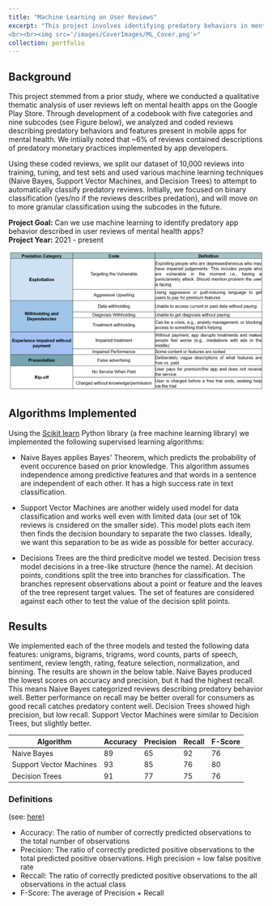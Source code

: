 ```yaml
---
title: "Machine Learning on User Reviews"
excerpt: "This project involves identifying predatory behaviors in mental health apps using training data to generate a model for analyzing large datasets of user reviews.
<br><br><img src='/images/CoverImages/ML_Cover.png'>"
collection: portfolio
---
```


## Background
This project stemmed from a prior study, where we conducted a qualitative thematic analysis of user reviews left on mental health apps on the Google Play Store. Through development of a codebook with five categories and nine subcodes (see Figure below), we analyzed and coded reviews describing predatory behaviors and features present in mobile apps for mental health. We intiially noted that ~6% of reviews contained descriptions of predatory monetary practices implemented by app developers.

Using these coded reviews, we split our dataset of 10,000 reviews into training, tuning, and test sets and used various machine learning techniques (Naive Bayes, Support Vector Machines, and Decision Trees) to attempt to automatically classify predatory reviews. Initially, we focused on binary classification (yes/no if the reviews describes predation), and will move on to more granular classification using the subcodes in the future.

**Project Goal:** Can we use machine learning to identify predatory app behavior described in user reviews of mental health apps?<br>
**Project Year:** 2021 - present

<img src='/images/predation.png'>

## Algorithms Implemented
Using the [Scikit learn](https://scikit-learn.org/) Python library (a free machine learning library) we implemented the following supervised learning algorithms:
* Naive Bayes applies Bayes' Theorem, which predicts the probability of event occurence based on prior knowledge. This algorithm assumes independence among predictive features and that words in a sentence are independent of each other. It has a high success rate in text classification.

* Support Vector Machines are another widely used model for data classification and works well even with limited data (our set of 10k reviews is cnsidered on the smaller side). This model plots each item then finds the decision boundary to separate the two classes. Ideally, we want this separation to be as wide as possible for better accuracy.

* Decisions Trees are the third predicitve model we tested. Decision tress model decisions in a tree-like structure (hence the name). At decision points, conditions split the tree into branches for classification. The branches represent observations about a point or feature and the leaves of the tree represent target values. The set of features are considered against each other to test the value of the decision split points. 

## Results
We implemented each of the three models and tested the following data features: unigrams, bigrams, trigrams, word counts, parts of speech, sentiment, review length, rating, feature selection, normalization, and binning. The results are shown in the below table. Naive Bayes produced the lowest scores on accuracy and precision, but it had the highest recall. This means Naive Bayes categorized reviews describing predatory behavior well. Better performance on recall may be better overall for consumers as good recall catches predatory content well. Decision Trees showed high precision, but low recall. Support Vector Machines were similar to Decision Trees, but slightly better. 


| Algorithm  | Accuracy | Precision  | Recall | F-Score |
| ------------- | ------------- | ------------- | ------------- |------------- | 
| Naive Bayes  | 89  | 65  | 92  | 76  |
| Support Vector Machines  | 93  | 85  | 76  | 80  |
| Decision Trees  | 91 | 77  | 75  | 76  |


### Definitions 
(see: [here)](https://blog.exsilio.com/all/accuracy-precision-recall-f1-score-interpretation-of-performance-measures/)
* Accuracy: The ratio of number of correctly predicted observations to the total number of observations
* Precision: The ratio of correctly predicted positive observations to the total predicted positive observations. High precision = low false positive rate
* Reccall: The ratio of correctly predicted positive observations to the all observations in the actual class
* F-Score: The average of Precision + Recall


